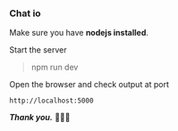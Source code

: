 ### Chat io

Make sure you have **nodejs installed**.

Start the server

> npm run dev

Open the browser and check output at port

``http://localhost:5000``


***Thank you.*** 💖💖💖